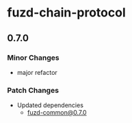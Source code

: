 # fuzd-chain-protocol

## 0.7.0

### Minor Changes

- major refactor

### Patch Changes

- Updated dependencies
  - fuzd-common@0.7.0
